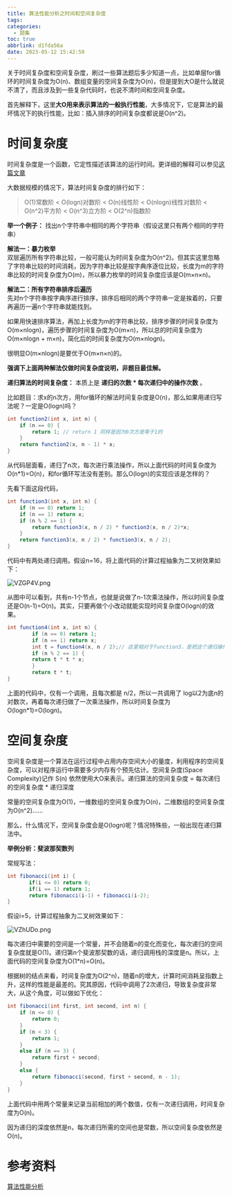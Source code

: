 ```yaml
---
title: 算法性能分析之时间和空间复杂度
tags:
categories:
  - 题集
toc: true
abbrlink: d1fda56a
date: 2023-05-12 15:42:59
---
```


关于时间复杂度和空间复杂度，刷过一些算法题后多少知道一点，比如单层for循环的时间复杂度为O(n)、数组变量的空间复杂度为O(n)，但是提到大O是什么就说不清了，而且涉及到一些复杂代码时，也说不清时间和空间复杂度。

首先解释下，这里**大O用来表示算法的一般执行性能**，大多情况下，它是算法的最坏情况下的执行性能，比如：插入排序的时间复杂度都说是O(n^2)。


# 时间复杂度
时间复杂度是一个函数，它定性描述该算法的运行时间。更详细的解释可以参见[这篇文章](https://programmercarl.com/%E5%89%8D%E5%BA%8F/%E5%85%B3%E4%BA%8E%E6%97%B6%E9%97%B4%E5%A4%8D%E6%9D%82%E5%BA%A6%EF%BC%8C%E4%BD%A0%E4%B8%8D%E7%9F%A5%E9%81%93%E7%9A%84%E9%83%BD%E5%9C%A8%E8%BF%99%E9%87%8C%EF%BC%81.html#%E7%A9%B6%E7%AB%9F%E4%BB%80%E4%B9%88%E6%98%AF%E6%97%B6%E9%97%B4%E5%A4%8D%E6%9D%82%E5%BA%A6)  

大数据规模的情况下，算法时间复杂度的排行如下：  
>O(1)常数阶 < O(logn)对数阶 < O(n)线性阶 < O(nlogn)线性对数阶 < O(n^2)平方阶 < O(n^3)立方阶 < O(2^n)指数阶


**举一个例子：** 找出n个字符串中相同的两个字符串（假设这里只有两个相同的字符串）

**解法一：暴力枚举**    
双层遍历所有字符串比较，一般可能认为时间复杂度为O(n^2)。但其实这里忽略了字符串比较的时间消耗，因为字符串比较是按字典序逐位比较，长度为m的字符串比较的时间复杂度为O(m)，所以暴力枚举的时间复杂度应该是O(m×n×n)。

**解法二：所有字符串排序后遍历**  
先对n个字符串按字典序进行排序，排序后相同的两个字符串一定是挨着的，只要再遍历一遍n个字符串就能找到。

如果用快速排序算法，再加上长度为m的字符串比较，排序步骤的时间复杂度为O(m×nlogn)，遍历步骤的时间复杂度为O(m×n)，所以总的时间复杂度为O(m×nlogn + m×n)，简化后的时间复杂度为O(m×nlogn)。

很明显O(m×nlogn)是要优于O(m×n×n)的。

**强调下上面两种解法仅做时间复杂度说明，非题目最佳解。**


**递归算法的时间复杂度：** 本质上是 **递归的次数 * 每次递归中的操作次数** 。

比如题目：求x的n次方，用for循环的解法时间复杂度是O(n)，那么如果用递归写法呢？一定是O(logn)吗？

```java
int function2(int x, int n) {
    if (n == 0) {
        return 1; // return 1 同样是因为0次方是等于1的
    }
    return function2(x, n - 1) * x;
}
```

从代码层面看，递归了n次，每次进行乘法操作，所以上面代码的时间复杂度为O(n*1)=O(n)，和for循环写法没有差别。那么O(logn)的实现应该是怎样的？

先看下面这段代码，

```java
int function3(int x, int n) {
    if (n == 0) return 1;
    if (n == 1) return x;
    if (n % 2 == 1) {
        return function3(x, n / 2) * function3(x, n / 2)*x;
    }
    return function3(x, n / 2) * function3(x, n / 2);
}
```

代码中有两处递归调用。假设n=16，将上面代码的计算过程抽象为二叉树效果如下：

![VZGP4V.png](https://i.328888.xyz/2023/05/15/VZGP4V.png)

从图中可以看到，共有n-1个节点，也就是说做了n-1次乘法操作，所以时间复杂度还是O(n-1)=O(n)。其实，只要再做个小改动就能实现时间复杂度O(logn)的效果。

```java
int function4(int x, int n) {
		if (n == 0) return 1;
		if (n == 1) return x;
		int t = function4(x, n / 2);// 这里相对于function3，是把这个递归操作抽取出来，减少了重复计算
		if (n % 2 == 1) {
		return t * t * x;
		}
		return t * t;
}
```

上面的代码中，仅有一个调用，且每次都是 n/2，所以一共调用了 log以2为底n的对数次，再着每次递归做了一次乘法操作，所以时间复杂度为O(logn*1)=O(logn)。


# 空间复杂度

空间复杂度是一个算法在运行过程中占用内存空间大小的量度，利用程序的空间复杂度，可以对程序运行中需要多少内存有个预先估计。空间复杂度(Space Complexity)记作 S(n) 依然使用大O来表示。递归算法的空间复杂度 = 每次递归的空间复杂度 * 递归深度

常量的空间复杂度为O(1)，一维数组的空间复杂度为O(n)，二维数组的空间复杂度为O(n^2)……

那么，什么情况下，空间复杂度会是O(logn)呢？情况特殊些，一般出现在递归算法中。

**举例分析：斐波那契数列**

常规写法：

```java
int fibonacci(int i) {
       if(i <= 0) return 0;
       if(i == 1) return 1;
       return fibonacci(i-1) + fibonacci(i-2);
}
```

假设i=5，计算过程抽象为二叉树效果如下：

![VZhUDo.png](https://i.328888.xyz/2023/05/15/VZhUDo.png)

每次递归中需要的空间是一个常量，并不会随着n的变化而变化，每次递归的空间复杂度就是O(1)。递归第n个斐波那契数的话，递归调用栈的深度是n。所以，上面代码的空间复杂度为O(1*n)=O(n)。

根据树的结点来看，时间复杂度为O(2^n)，随着n的增大，计算时间消耗呈指数上升，这样的性能是最差的。究其原因，代码中调用了2次递归，导致复杂度非常大，从这个角度，可以做如下优化：

```java
int fibonacci(int first, int second, int n) {
    if (n <= 0) {
        return 0;
    }
    if (n < 3) {
        return 1;
    }
    else if (n == 3) {
        return first + second;
    }
    else {
        return fibonacci(second, first + second, n - 1);
    }
}
```
上面代码中用两个常量来记录当前相加的两个数值，仅有一次递归调用，时间复杂度为O(n)。  

因为递归的深度依然是n，每次递归所需的空间也是常数，所以空间复杂度依然是O(n)。


# 参考资料
[算法性能分析](https://programmercarl.com/)